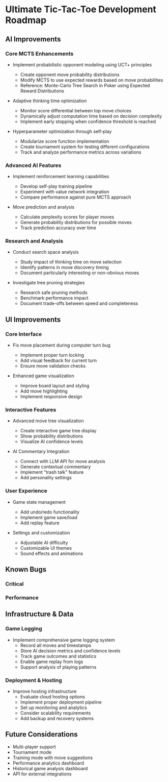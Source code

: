 # Ultimate Tic-Tac-Toe Development Roadmap

## AI Improvements

### Core MCTS Enhancements
- Implement probabilistic opponent modeling using UCT+ principles
  - Create opponent move probability distributions
  - Modify MCTS to use expected rewards based on move probabilities
  - Reference: Monte-Carlo Tree Search in Poker using Expected Reward Distributions

- Adaptive thinking time optimization
  - Monitor score differential between top move choices
  - Dynamically adjust computation time based on decision complexity
  - Implement early stopping when confidence threshold is reached

- Hyperparameter optimization through self-play
  - Modularize score function implementation
  - Create tournament system for testing different configurations
  - Track and analyze performance metrics across variations

### Advanced AI Features
- Implement reinforcement learning capabilities
  - Develop self-play training pipeline
  - Experiment with value network integration
  - Compare performance against pure MCTS approach

- Move prediction and analysis
  - Calculate perplexity scores for player moves
  - Generate probability distributions for possible moves
  - Track prediction accuracy over time

### Research and Analysis
- Conduct search space analysis
  - Study impact of thinking time on move selection
  - Identify patterns in move discovery timing
  - Document particularly interesting or non-obvious moves

- Investigate tree pruning strategies
  - Research safe pruning methods
  - Benchmark performance impact
  - Document trade-offs between speed and completeness

## UI Improvements

### Core Interface
- Fix move placement during computer turn bug
  - Implement proper turn locking
  - Add visual feedback for current turn
  - Ensure move validation checks

- Enhanced game visualization
  - Improve board layout and styling
  - Add move highlighting
  - Implement responsive design

### Interactive Features
- Advanced move tree visualization
  - Create interactive game tree display
  - Show probability distributions
  - Visualize AI confidence levels

- AI Commentary Integration
  - Connect with LLM API for move analysis
  - Generate contextual commentary
  - Implement "trash talk" feature
  - Add personality settings

### User Experience
- Game state management
  - Add undo/redo functionality
  - Implement game save/load
  - Add replay feature

- Settings and customization
  - Adjustable AI difficulty
  - Customizable UI themes
  - Sound effects and animations

## Known Bugs

### Critical

### Performance

## Infrastructure & Data

### Game Logging
- Implement comprehensive game logging system
  - Record all moves and timestamps
  - Store AI decision metrics and confidence levels
  - Track game outcomes and statistics
  - Enable game replay from logs
  - Support analysis of playing patterns

### Deployment & Hosting
- Improve hosting infrastructure
  - Evaluate cloud hosting options
  - Implement proper deployment pipeline
  - Set up monitoring and analytics
  - Consider scalability requirements
  - Add backup and recovery systems

## Future Considerations

- Multi-player support
- Tournament mode
- Training mode with move suggestions
- Performance analytics dashboard
- Historical game analysis dashboard
- API for external integrations